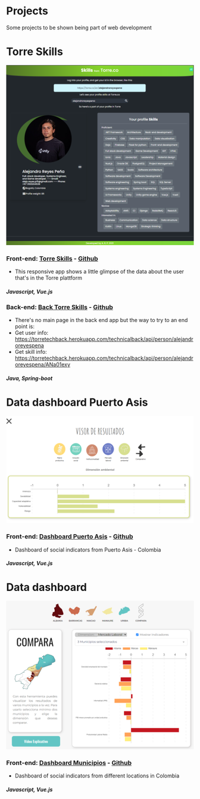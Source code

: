 # Projects
Some projects to be shown being part of web development

# Torre Skills
![Image Torre Skills](torre_skills.PNG)
### Front-end: [Torre Skills](https://torretechfront.herokuapp.com/) - [Github](https://github.com/travs15/FrontTorreApp)
 - This responsive app shows a little glimpse of the data about the user that's in the Torre plattform
#### *Javascript, Vue.js*

### Back-end: [Back Torre Skills](https://torretechback.herokuapp.com/technicalback/api/person/alejandroreyespena) - [Github](https://github.com/travs15/BackTorreApp)
 - There's no main page in the back end app but the way to try to an end point is:
 - Get user info: https://torretechback.herokuapp.com/technicalback/api/person/alejandroreyespena
 - Get skill info: https://torretechback.herokuapp.com/technicalback/api/person/alejandroreyespena/ANa01exy

#### *Java, Spring-boot*

# Data dashboard Puerto Asis
![Image Visor Puerto Asis](visor_puerto_asis.PNG)
### Front-end: [Dashboard Puerto Asis](https://travs15.github.io/VisorDatosPuertoAsis/) - [Github](https://github.com/travs15/VisorDatosPuertoAsis)
- Dashboard of social indicators from Puerto Asis - Colombia
#### *Javascript, Vue.js*

# Data dashboard
![Image Visor Municipios](visor_municipios.PNG)
### Front-end: [Dashboard Municipios](https://travs15.github.io/Visor_Datos_Municipios/) - [Github](https://github.com/travs15/Visor_Datos_Municipios)
- Dashboard of social indicators from different locations in Colombia
#### *Javascript, Vue.js*